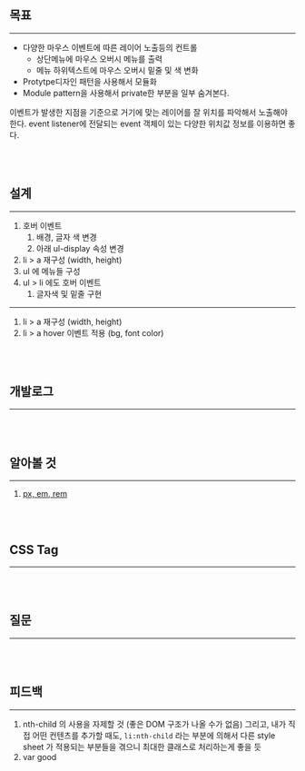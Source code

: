 ## 목표

---

- 다양한 마우스 이벤트에 따른 레이어 노출등의 컨트롤
  - 상단메뉴에 마우스 오버시 메뉴를 출력
  - 메뉴 하위텍스트에 마우스 오버시 밑줄 및 색 변화
- Protytpe디자인 패턴을 사용해서 모듈화
- Module pattern을 사용해서 private한 부분을 일부 숨겨본다.

이벤트가 발생한 지점을 기준으로 거기에 맞는 레이어를 잘 위치를 파악해서 노출해야 한다. event listener에 전달되는 event 객체이 있는 다양한 위치값 정보를 이용하면 좋다.

<br/><br/>

## 설계

---

1. 호버 이벤트
   1. 배경, 글자 색 변경
   2. 아래 ul-display 속성 변경
2. li > a 재구성 (width, height)
3. ul 에 메뉴들 구성
4. ul > li 에도 호버 이벤트
   1. 글자색 및 밑줄 구현

---

1. li > a 재구성 (width, height)
2. li > a hover 이벤트 적용 (bg, font color)

<br/><br/>

## 개발로그

---



<br/><br/>

## 알아볼 것

---

1. [px, em, rem](https://webdesign.tutsplus.com/ko/tutorials/comprehensive-guide-when-to-use-em-vs-rem--cms-23984)

<br/><br/>

## CSS Tag

---



<br/><br/>

## 질문

---



<br/></br>

## 피드백

---

1. nth-child 의 사용을 자제할 것 (좋은 DOM 구조가 나올 수가 없음)
   그리고, 내가 직접 어떤 컨텐츠를 추가할 때도, `li:nth-child` 라는 부분에 의해서 다른 style sheet 가 적용되는 부분들을 겪으니 최대한 클래스로 처리하는게 좋을 듯
2. var good

<br/><br/>